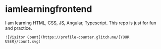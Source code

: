 # iamlearningfrontend

I am learning HTML, CSS, JS, Angular, Typescript.
This repo is just for fun and practice.
```
![Visitor Count](https://profile-counter.glitch.me/{YOUR USER}/count.svg)
```
